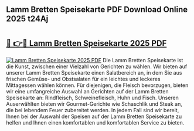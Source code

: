 ## Lamm Bretten Speisekarte PDF Download Online 2025 t24Aj

# <h2><a href="http://gc5oubb.nevu.top/?p=Lamm+Bretten+Speisekarte">🔗 👉🔴 Lamm Bretten Speisekarte 2025 PDF</a></h2>

[![Lamm Bretten Speisekarte 2025 PDF](https://i.imgur.com/dBaPXMq.png)](http://gc5oubb.nevu.top/?p=Lamm+Bretten+Speisekarte)
Die Lamm Bretten Speisekarte ist die Kunst, zwischen einer Vielzahl von Gerichten zu wählen. Wir bieten auf unserer Lamm Bretten Speisekarte einen Salatbereich an, in dem Sie aus frischen Gemüse- und Obstsalaten für ein leichtes und leckeres Mittagessen wählen können. Für diejenigen, die Fleisch bevorzugen, bieten wir eine umfangreiche Auswahl an Gerichten auf der Lamm Bretten Speisekarte an: Rindfleisch, Schweinefleisch, Huhn und Fisch. Unseren Auserwählten bieten wir Gourmet-Gerichte wie Schaschlik und Steak an, die bei lebendem Feuer zubereitet werden. In jedem Fall sind wir bereit, Ihnen bei der Auswahl der Speisen auf der Lamm Bretten Speisekarte zu helfen und Ihnen einen komfortablen und komfortablen Service zu bieten.
